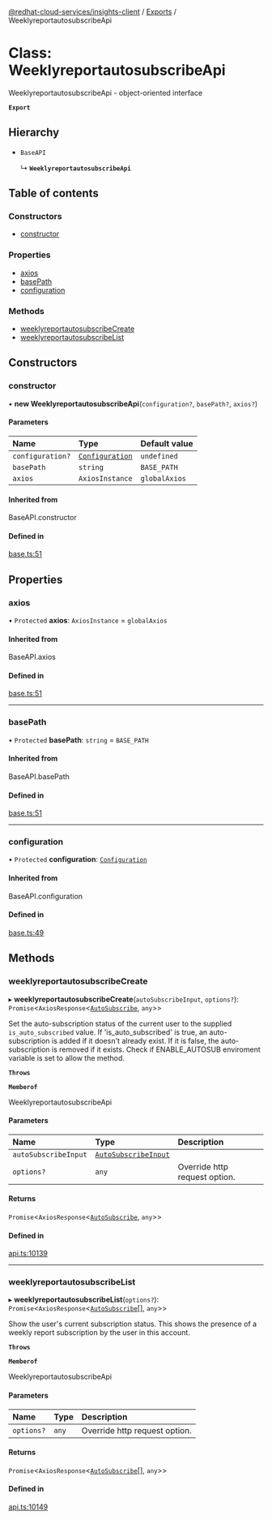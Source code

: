[@redhat-cloud-services/insights-client](../README.md) / [Exports](../modules.md) / WeeklyreportautosubscribeApi

# Class: WeeklyreportautosubscribeApi

WeeklyreportautosubscribeApi - object-oriented interface

**`Export`**

## Hierarchy

- `BaseAPI`

  ↳ **`WeeklyreportautosubscribeApi`**

## Table of contents

### Constructors

- [constructor](WeeklyreportautosubscribeApi.md#constructor)

### Properties

- [axios](WeeklyreportautosubscribeApi.md#axios)
- [basePath](WeeklyreportautosubscribeApi.md#basepath)
- [configuration](WeeklyreportautosubscribeApi.md#configuration)

### Methods

- [weeklyreportautosubscribeCreate](WeeklyreportautosubscribeApi.md#weeklyreportautosubscribecreate)
- [weeklyreportautosubscribeList](WeeklyreportautosubscribeApi.md#weeklyreportautosubscribelist)

## Constructors

### constructor

• **new WeeklyreportautosubscribeApi**(`configuration?`, `basePath?`, `axios?`)

#### Parameters

| Name | Type | Default value |
| :------ | :------ | :------ |
| `configuration?` | [`Configuration`](Configuration.md) | `undefined` |
| `basePath` | `string` | `BASE_PATH` |
| `axios` | `AxiosInstance` | `globalAxios` |

#### Inherited from

BaseAPI.constructor

#### Defined in

[base.ts:51](https://github.com/mkholjuraev/javascript-clients/blob/master/packages/insights/base.ts#L51)

## Properties

### axios

• `Protected` **axios**: `AxiosInstance` = `globalAxios`

#### Inherited from

BaseAPI.axios

#### Defined in

[base.ts:51](https://github.com/mkholjuraev/javascript-clients/blob/master/packages/insights/base.ts#L51)

___

### basePath

• `Protected` **basePath**: `string` = `BASE_PATH`

#### Inherited from

BaseAPI.basePath

#### Defined in

[base.ts:51](https://github.com/mkholjuraev/javascript-clients/blob/master/packages/insights/base.ts#L51)

___

### configuration

• `Protected` **configuration**: [`Configuration`](Configuration.md)

#### Inherited from

BaseAPI.configuration

#### Defined in

[base.ts:49](https://github.com/mkholjuraev/javascript-clients/blob/master/packages/insights/base.ts#L49)

## Methods

### weeklyreportautosubscribeCreate

▸ **weeklyreportautosubscribeCreate**(`autoSubscribeInput`, `options?`): `Promise`<`AxiosResponse`<[`AutoSubscribe`](../interfaces/AutoSubscribe.md), `any`\>\>

Set the auto-subscription status of the current user to the supplied `is_auto_subscribed` value.  If \'is_auto_subscribed\' is true, an auto-subscription is added if it doesn\'t already exist.  If it is false, the auto-subscription is removed if it exists.  Check if ENABLE_AUTOSUB enviroment variable is set to allow the method.

**`Throws`**

**`Memberof`**

WeeklyreportautosubscribeApi

#### Parameters

| Name | Type | Description |
| :------ | :------ | :------ |
| `autoSubscribeInput` | [`AutoSubscribeInput`](../interfaces/AutoSubscribeInput.md) |  |
| `options?` | `any` | Override http request option. |

#### Returns

`Promise`<`AxiosResponse`<[`AutoSubscribe`](../interfaces/AutoSubscribe.md), `any`\>\>

#### Defined in

[api.ts:10139](https://github.com/mkholjuraev/javascript-clients/blob/master/packages/insights/api.ts#L10139)

___

### weeklyreportautosubscribeList

▸ **weeklyreportautosubscribeList**(`options?`): `Promise`<`AxiosResponse`<[`AutoSubscribe`](../interfaces/AutoSubscribe.md)[], `any`\>\>

Show the user\'s current subscription status.  This shows the presence of a weekly report subscription by the user in this account.

**`Throws`**

**`Memberof`**

WeeklyreportautosubscribeApi

#### Parameters

| Name | Type | Description |
| :------ | :------ | :------ |
| `options?` | `any` | Override http request option. |

#### Returns

`Promise`<`AxiosResponse`<[`AutoSubscribe`](../interfaces/AutoSubscribe.md)[], `any`\>\>

#### Defined in

[api.ts:10149](https://github.com/mkholjuraev/javascript-clients/blob/master/packages/insights/api.ts#L10149)

